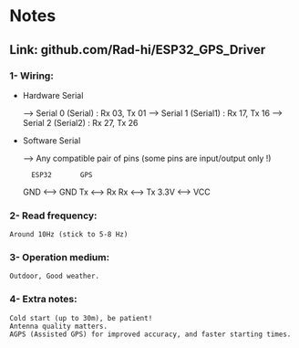 # Notes

## Link: github.com/Rad-hi/ESP32_GPS_Driver

### 1- Wiring:

- Hardware Serial 

    --> Serial 0 (Serial)  : Rx 03, Tx 01
    --> Serial 1 (Serial1) : Rx 17, Tx 16
    --> Serial 2 (Serial2) : Rx 27, Tx 26
	
- Software Serial

    --> Any compatible pair of pins (some pins are input/output only !)
		

		ESP32		GPS 
	GND		<-->		GND
	Tx		<-->		Rx
	Rx		<-->		Tx
	3.3V		<-->		VCC

### 2- Read frequency:

    Around 10Hz (stick to 5-8 Hz)

### 3- Operation medium:

    Outdoor, Good weather.

### 4- Extra notes:

    Cold start (up to 30m), be patient!
    Antenna quality matters.
    AGPS (Assisted GPS) for improved accuracy, and faster starting times.
